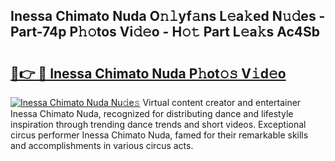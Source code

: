 ## Inessa Chimato Nuda O𝚗𝚕yf𝚊ns L𝚎a𝚔ed N𝚞𝚍es - Part-74p P𝚑𝚘tos Vi𝚍𝚎o - H𝚘𝚝 Part L𝚎a𝚔s Ac4Sb

# <h2><a href="http://kf2x3v.oniu.top/?m=Inessa+Chimato+Nuda">🔗👉 🔴 Inessa Chimato Nuda P𝚑ot𝚘𝚜 V𝚒d𝚎o</a></h2>

[![Inessa Chimato Nuda Nu𝚍e𝚜](https://i.imgur.com/0qMVB7G.gif)](http://kf2x3v.oniu.top/?m=Inessa+Chimato+Nuda)
Virtual content creator and entertainer Inessa Chimato Nuda, recognized for distributing dance and lifestyle inspiration through trending dance trends and short videos. Exceptional circus performer Inessa Chimato Nuda, famed for their remarkable skills and accomplishments in various circus acts.  
